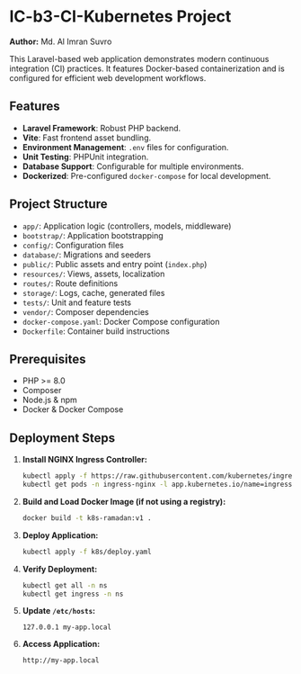 # IC-b3-CI-Kubernetes Project

**Author:** Md. Al Imran Suvro

This Laravel-based web application demonstrates modern continuous integration (CI) practices. It features Docker-based containerization and is configured for efficient web development workflows.

## Features

- **Laravel Framework**: Robust PHP backend.
- **Vite**: Fast frontend asset bundling.
- **Environment Management**: `.env` files for configuration.
- **Unit Testing**: PHPUnit integration.
- **Database Support**: Configurable for multiple environments.
- **Dockerized**: Pre-configured `docker-compose` for local development.

## Project Structure

- `app/`: Application logic (controllers, models, middleware)
- `bootstrap/`: Application bootstrapping
- `config/`: Configuration files
- `database/`: Migrations and seeders
- `public/`: Public assets and entry point (`index.php`)
- `resources/`: Views, assets, localization
- `routes/`: Route definitions
- `storage/`: Logs, cache, generated files
- `tests/`: Unit and feature tests
- `vendor/`: Composer dependencies
- `docker-compose.yaml`: Docker Compose configuration
- `Dockerfile`: Container build instructions

## Prerequisites

- PHP >= 8.0
- Composer
- Node.js & npm
- Docker & Docker Compose

## Deployment Steps

1. **Install NGINX Ingress Controller:**
   ```sh
   kubectl apply -f https://raw.githubusercontent.com/kubernetes/ingress-nginx/controller-v1.8.0/deploy/static/provider/cloud/deploy.yaml
   kubectl get pods -n ingress-nginx -l app.kubernetes.io/name=ingress-nginx --watch
   ```

2. **Build and Load Docker Image (if not using a registry):**
   ```sh
   docker build -t k8s-ramadan:v1 .
   ```

3. **Deploy Application:**
   ```sh
   kubectl apply -f k8s/deploy.yaml
   ```

4. **Verify Deployment:**
   ```sh
   kubectl get all -n ns
   kubectl get ingress -n ns
   ```

5. **Update `/etc/hosts`:**
   ```
   127.0.0.1 my-app.local
   ```

6. **Access Application:**
   ```
   http://my-app.local
   ```